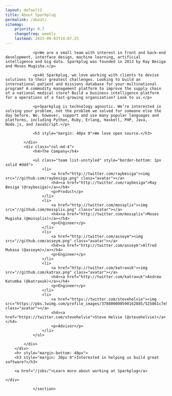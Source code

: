 ```yaml
---
layout: default2
title: About Sparkplug
permalink: /about/
sitemap:
    priority: 0.7
    changefreq: weekly
    lastmod: 2015-09-03T14:07:25
---
```




<section id="content" class="content">
    <div class="container" style="padding-bottom: 40px">
        <div class="row">
            <div class="col-md-8">

                <p>We are a small team with interest in front and back-end development, interface design, machine learning, artificial intelligence and big data. Sparkplug was founded in 2013 by Ray Besiga and Moses Mugisha.</p>

                <p>At Sparkplug, we love working with clients to devise solutions to their greatest challenges. Looking to build an international patient and missions database for your multinational program? A commodity management platform to improve the supply chain of a national medical store? Build a business intelligence platform for a operations of a fast-growing organization? Look to us.</p>

                <p>Sparkplug is technology agnostic. We’re interested in solving your problem, not the problem we solved for someone else the day before. We, however, support and use many popular languages and platforms, including Python, Ruby, Erlang, Haskell, PHP, Java, Node.js, and JavaScript.</p>

                <h3 style="margin: 40px 0">We love open source.</h3>

            </div>
            <div class="col-md-4">
                <h4>The Company</h4>

                <ul class="team list-unstyled" style="border-bottom: 1px solid #ddd">
                    <li>
                        <a href="http://twitter.com/raybesiga"><img src="//github.com/raybesiga.png" class="avatar"></a>
                        <h4><a href="http://twitter.com/raybesiga">Ray Besiga (@raybesiga)</a></h4>
                        <p>Product</p>
                    </li>
                    <li>
                        <a href="http://twitter.com/mossplix"><img src="//github.com/mossplix.png" class="avatar"></a>
                        <h4><a href="http://twitter.com/mossplix">Moses Mugisha (@mossplix)</a></h4>
                        <p>Engineer</p>
                    </li>
                    <li>
                        <a href="http://twitter.com/asseym"><img src="//github.com/asseym.png" class="avatar"></a>
                        <h4><a href="http://twitter.com/asseym">Alfred Mukasa (@asseym)</a></h4>
                        <p>Engineer</p>
                    </li>
                    <li>
                        <a href="http://twitter.com/katraxuk"><img src="//github.com/katrax.png" class="avatar"></a>
                        <h4><a href="http://twitter.com/katraxuk">Andrew Katumba (@katraxuk)</a></h4>
                        <p>Engineer</p>
                    </li>
                    <li>
                        <a href="https://twitter.com/stevehelvie"><img src="https://pbs.twimg.com/profile_images/378800000590162885/525861c7e55e9cb100bdb3032a62786f_400x400.png" class="avatar"></a>
                        <h4><a href="https://twitter.com/stevehelvie">Steve Helvie (@stevehelvie)</a></h4>
                        <p>Advisor</p>
                    </li>
                </ul>

            </div>
        </div>
        <hr style="margin-bottom: 40px">
        <h3 style="margin: 20px 0">Interested in helping us build great software?</h3>

        <a href="/jobs/">Learn more about working at Sparkplug</a>

    </div>

                </section>